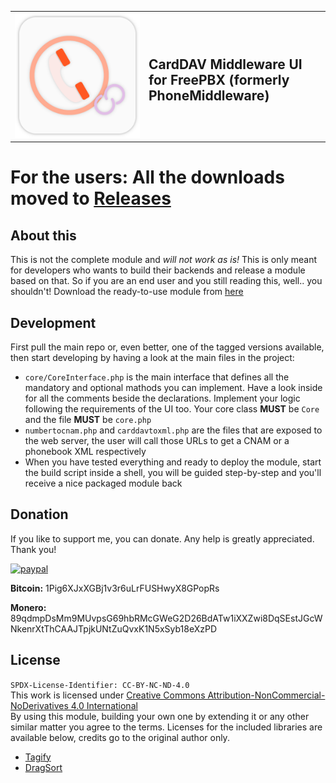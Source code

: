 <table>
  <tr>
    <td width="200" style="border: none;">
     <img src="assets/images/icon.png" alt="Module icon"/>
    </td>
    <td style="border: none;">
     <h2>CardDAV Middleware UI for FreePBX (formerly PhoneMiddleware)</h2>
    </td>
  </tr>
</table>

# For the users: All the downloads moved to <a href="https://phonemiddleware.000webhostapp.com/releases/">Releases</a>

## About this
This is not the complete module and *will not work as is!* This is only meant for developers who wants to build their backends and release a module based on that. So if you are an end user and you still reading this, well.. you shouldn't! Download the ready-to-use module from <a href="https://phonemiddleware.000webhostapp.com/releases/">here</a>

## Development
First pull the main repo or, even better, one of the tagged versions available, then start developing by having a look at the main files in the project:
- `core/CoreInterface.php` is the main interface that defines all the mandatory and optional mathods you can implement. Have a look inside for all the comments beside the declarations. Implement your logic following the requirements of the UI too. Your core class **MUST** be `Core` and the file **MUST** be `core.php`
- `numbertocnam.php` and `carddavtoxml.php` are the files that are exposed to the web server, the user will call those URLs to get a CNAM or a phonebook XML respectively
- When you have tested everything and ready to deploy the module, start the build script inside a shell, you will be guided step-by-step and you'll receive a nice packaged module back

## Donation
If you like to support me, you can donate. Any help is greatly appreciated. Thank you!

<a target="_blank" href="https://paypal.me/firemetris"><img src="https://www.paypalobjects.com/en_US/i/btn/btn_donateCC_LG.gif" alt="paypal"/></a>

**Bitcoin:** 1Pig6XJxXGBj1v3r6uLrFUSHwyX8GPopRs

**Monero:** 89qdmpDsMm9MUvpsG69hbRMcGWeG2D26BdATw1iXXZwi8DqSEstJGcWNkenrXtThCAAJTpjkUNtZuQvxK1N5xSyb18eXzPD

## License
`SPDX-License-Identifier: CC-BY-NC-ND-4.0`<br>
This work is licensed under <a target="_blank" href="https://creativecommons.org/licenses/by-nc-nd/4.0/legalcode.txt">Creative Commons Attribution-NonCommercial-NoDerivatives 4.0 International</a><br>
By using this module, building your own one by extending it or any other similar matter you agree to the terms. Licenses for the included libraries are available below, credits go to the original author only.
- [Tagify](https://github.com/yairEO/tagify)
- [DragSort](https://github.com/yairEO/dragsort)
